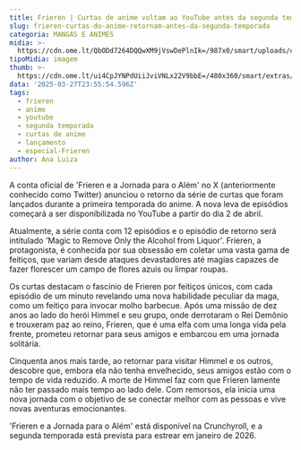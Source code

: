 ```yaml
---
title: Frieren | Curtas de anime voltam ao YouTube antes da segunda temporada
slug: frieren-curtas-do-anime-retornam-antes-da-segunda-temporada
categoria: MANGÁS E ANIMES
midia: >-
  https://cdn.ome.lt/QbODd7264DQQwXM9jVswDePlnIk=/987x0/smart/uploads/conteudo/fotos/Design_sem_nome_-_2025-03-27T200753.527.png
tipoMidia: imagem
thumb: >-
  https://cdn.ome.lt/ui4CpJYNPdUiiJviVNLx22V9bbE=/480x360/smart/extras/conteudos/Design_sem_nome_-_2025-03-27T200753.527.png
data: '2025-03-27T23:55:54.596Z'
tags:
  - frieren
  - anime
  - youtube
  - segunda temporada
  - curtas de anime
  - lançamento
  - especial-Frieren
author: Ana Luiza
---
```


A conta oficial de 'Frieren e a Jornada para o Além' no X (anteriormente conhecido como Twitter) anunciou o retorno da série de curtas que foram lançados durante a primeira temporada do anime. A nova leva de episódios começará a ser disponibilizada no YouTube a partir do dia 2 de abril. 

Atualmente, a série conta com 12 episódios e o episódio de retorno será intitulado 'Magic to Remove Only the Alcohol from Liquor'. Frieren, a protagonista, é conhecida por sua obsessão em coletar uma vasta gama de feitiços, que variam desde ataques devastadores até magias capazes de fazer florescer um campo de flores azuis ou limpar roupas. 

Os curtas destacam o fascínio de Frieren por feitiços únicos, com cada episódio de um minuto revelando uma nova habilidade peculiar da maga, como um feitiço para invocar molho barbecue. Após uma missão de dez anos ao lado do herói Himmel e seu grupo, onde derrotaram o Rei Demônio e trouxeram paz ao reino, Frieren, que é uma elfa com uma longa vida pela frente, prometeu retornar para seus amigos e embarcou em uma jornada solitária. 

Cinquenta anos mais tarde, ao retornar para visitar Himmel e os outros, descobre que, embora ela não tenha envelhecido, seus amigos estão com o tempo de vida reduzido. A morte de Himmel faz com que Frieren lamente não ter passado mais tempo ao lado dele. Com remorsos, ela inicia uma nova jornada com o objetivo de se conectar melhor com as pessoas e vive novas aventuras emocionantes. 

'Frieren e a Jornada para o Além' está disponível na Crunchyroll, e a segunda temporada está prevista para estrear em janeiro de 2026.
